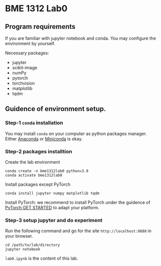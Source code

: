 # BME 1312 Lab0

## Program requirements
If you are familiar with jupyter notebook and conda. You may configure the environment by yourself.

Necessary packages:

- jupyter
- scikit-image
- numPy
- pytorch
- torchvision
- matplotlib
- tqdm

## Guidence of environment setup.
### Step-1 `conda` installation
You may install `conda` on your computer as python packages manager. Either [Anaconda]( https://www.anaconda.com/ ) or [Miniconda]( https://docs.conda.io/en/latest/miniconda.html ) is okay.

### Step-2 packages installtion
Create the lab environment
```plaintext
conda create -n bme1312lab0 python=3.9
conda activate bme1312lab0
```

Install packages except PyTorch
```plaintext
conda install jupyter numpy matplotlib tqdm
```

Install PyTorch: we recommend to install PyTorch under the guidence of [PyTorch GET STARTED]( https://pytorch.org/get-started/locally/) to adapt your platform.

### Step-3 setup jupyter and do experiment
Run the following command and go for the site `http://localhost:8888` in your browser.

```plaintext
cd /path/to/lab/directory
jupyter notebook
```

`lab0.ipynb` is the content of this lab.

